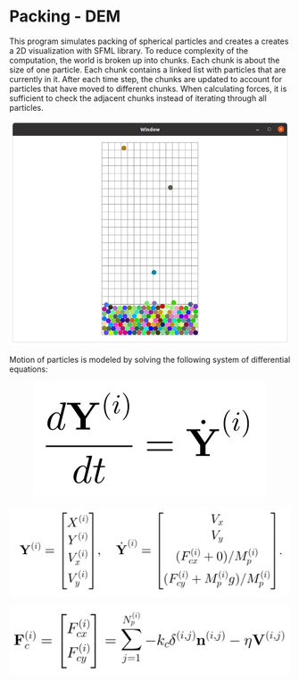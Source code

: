 # Packing - DEM
This program simulates packing of spherical particles and creates a creates a 2D visualization with SFML library.
To reduce complexity of the computation, the world is broken up into chunks. Each chunk is about the size of one particle.
Each chunk contains a linked list with particles that are currently in it. After each time step, the chunks are updated to account for
particles that have moved to different chunks. When calculating forces, it is sufficient to check the adjacent chunks instead of iterating
through all particles.
<p align="center">
    <img src="images/screenshot.png"/>
</p>
Motion of particles is modeled by solving the following system of differential equations:
<p align="center">
    <img src="images/eq1.svg"/>
</p>
<p align="center">
    <img src="images/eq2.svg"/>
</p>
<p align="center">
    <img src="images/eq3.svg">
</p>
